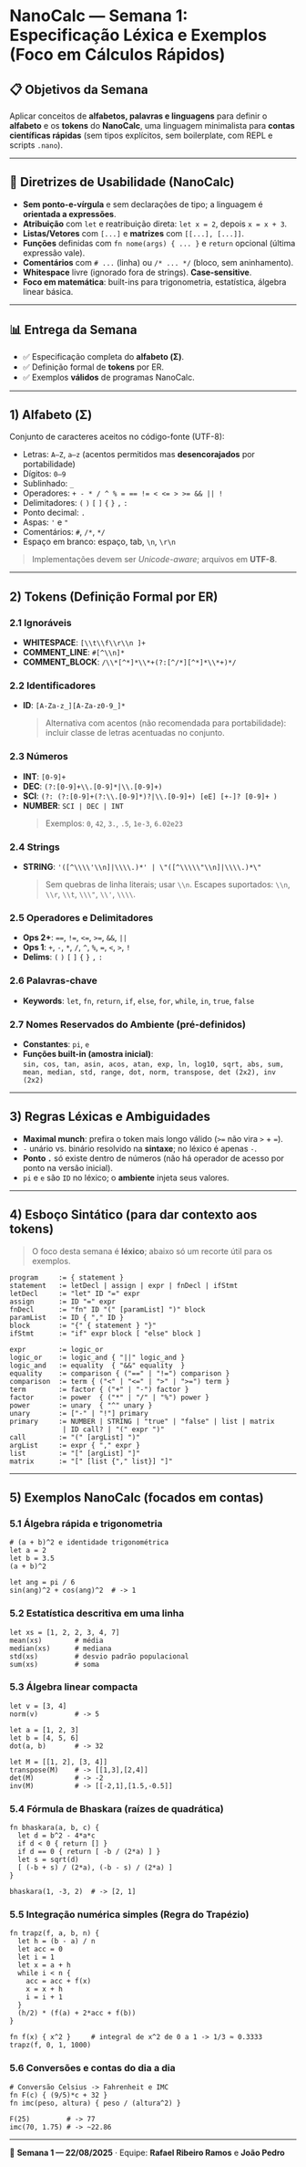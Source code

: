 # NanoCalc — Semana 1: Especificação Léxica e Exemplos (Foco em Cálculos Rápidos)

## 📋 Objetivos da Semana
Aplicar conceitos de **alfabetos, palavras e linguagens** para definir o **alfabeto** e os **tokens** do **NanoCalc**, uma linguagem minimalista para **contas científicas rápidas** (sem tipos explícitos, sem boilerplate, com REPL e scripts `.nano`).

---

## 🎯 Diretrizes de Usabilidade (NanoCalc)
- **Sem ponto-e-vírgula** e sem declarações de tipo; a linguagem é **orientada a expressões**.
- **Atribuição** com `let` e reatribuição direta: `let x = 2`, depois `x = x + 3`.
- **Listas/Vetores** com `[...]` e **matrizes** com `[[...], [...]]`.
- **Funções** definidas com `fn nome(args) { ... }` e `return` opcional (última expressão vale).
- **Comentários** com `# ...` (linha) ou `/* ... */` (bloco, sem aninhamento).
- **Whitespace** livre (ignorado fora de strings). **Case‑sensitive**.
- **Foco em matemática**: built-ins para trigonometria, estatística, álgebra linear básica.

---

## 📊 Entrega da Semana
- ✅ Especificação completa do **alfabeto (Σ)**.  
- ✅ Definição formal de **tokens** por ER.  
- ✅ Exemplos **válidos** de programas NanoCalc.  

---

## 1) Alfabeto (Σ)
Conjunto de caracteres aceitos no código-fonte (UTF-8):

- Letras: `A–Z`, `a–z` (acentos permitidos mas **desencorajados** por portabilidade)
- Dígitos: `0–9`
- Sublinhado: `_`
- Operadores: `+ - * / ^ % = == != < <= > >= && || !`
- Delimitadores: `(` `)` `[` `]` `{` `}` `,` `:`
- Ponto decimal: `.`
- Aspas: `'` e `"`
- Comentários: `#`, `/*`, `*/`
- Espaço em branco: espaço, tab, `\n`, `\r\n`

> Implementações devem ser *Unicode-aware*; arquivos em **UTF-8**.

---

## 2) Tokens (Definição Formal por ER)

### 2.1 Ignoráveis
- **WHITESPACE**: `[\\t\\f\\r\\n ]+`  
- **COMMENT_LINE**: `#[^\\n]*`  
- **COMMENT_BLOCK**: `/\\*[^*]*\\*+(?:[^/*][^*]*\\*+)*/`  

### 2.2 Identificadores
- **ID**: `[A-Za-z_][A-Za-z0-9_]*`  
  > Alternativa com acentos (não recomendada para portabilidade): incluir classe de letras acentuadas no conjunto.

### 2.3 Números
- **INT**: `[0-9]+`  
- **DEC**: `(?:[0-9]+\\.[0-9]*|\\.[0-9]+)`  
- **SCI**: `(?: (?:[0-9]+(?:\\.[0-9]*)?|\\.[0-9]+) [eE] [+-]? [0-9]+ )`  
- **NUMBER**: `SCI | DEC | INT`  
  > Exemplos: `0`, `42`, `3.`, `.5`, `1e-3`, `6.02e23`

### 2.4 Strings
- **STRING**: `'([^\\\\'\\n]|\\\\.)*' | \"([^\\\\\"\\n]|\\\\.)*\"`  
  > Sem quebras de linha literais; usar `\\n`. Escapes suportados: `\\n`, `\\r`, `\\t`, `\\\"`, `\\'`, `\\\\`.

### 2.5 Operadores e Delimitadores
- **Ops 2+**: `==`, `!=`, `<=`, `>=`, `&&`, `||`  
- **Ops 1**: `+`, `-`, `*`, `/`, `^`, `%`, `=`, `<`, `>`, `!`  
- **Delims**: `(` `)` `[` `]` `{` `}` `,` `:`

### 2.6 Palavras‑chave
- **Keywords**: `let`, `fn`, `return`, `if`, `else`, `for`, `while`, `in`, `true`, `false`

### 2.7 Nomes Reservados do Ambiente (pré-definidos)
- **Constantes**: `pi`, `e`
- **Funções built-in (amostra inicial)**:  
  `sin, cos, tan, asin, acos, atan, exp, ln, log10, sqrt, abs, sum, mean, median, std, range, dot, norm, transpose, det (2x2), inv (2x2)`

---

## 3) Regras Léxicas e Ambiguidades
- **Maximal munch**: prefira o token mais longo válido (`>=` não vira `>` + `=`).  
- `-` unário vs. binário resolvido na **sintaxe**; no léxico é apenas `-`.  
- **Ponto `.`** só existe dentro de números (não há operador de acesso por ponto na versão inicial).  
- `pi` e `e` são `ID` no léxico; o **ambiente** injeta seus valores.

---

## 4) Esboço Sintático (para dar contexto aos tokens)
> O foco desta semana é **léxico**; abaixo só um recorte útil para os exemplos.

```
program     := { statement }
statement   := letDecl | assign | expr | fnDecl | ifStmt
letDecl     := "let" ID "=" expr
assign      := ID "=" expr
fnDecl      := "fn" ID "(" [paramList] ")" block
paramList   := ID { "," ID }
block       := "{" { statement } "}"
ifStmt      := "if" expr block [ "else" block ]

expr        := logic_or
logic_or    := logic_and { "||" logic_and }
logic_and   := equality  { "&&" equality  }
equality    := comparison { ("==" | "!=") comparison }
comparison  := term { ("<" | "<=" | ">" | ">=") term }
term        := factor { ("+" | "-") factor }
factor      := power  { ("*" | "/" | "%") power }
power       := unary  { "^" unary }
unary       := ["-" | "!"] primary
primary     := NUMBER | STRING | "true" | "false" | list | matrix
             | ID call? | "(" expr ")"
call        := "(" [argList] ")"
argList     := expr { "," expr }
list        := "[" [argList] "]"
matrix      := "[" [list {"," list}] "]"
```

---

## 5) Exemplos **NanoCalc** (focados em contas)

### 5.1 Álgebra rápida e trigonometria
```nano
# (a + b)^2 e identidade trigonométrica
let a = 2
let b = 3.5
(a + b)^2

let ang = pi / 6
sin(ang)^2 + cos(ang)^2  # -> 1
```

### 5.2 Estatística descritiva em uma linha
```nano
let xs = [1, 2, 2, 3, 4, 7]
mean(xs)        # média
median(xs)      # mediana
std(xs)         # desvio padrão populacional
sum(xs)         # soma
```

### 5.3 Álgebra linear compacta
```nano
let v = [3, 4]
norm(v)         # -> 5

let a = [1, 2, 3]
let b = [4, 5, 6]
dot(a, b)       # -> 32

let M = [[1, 2], [3, 4]]
transpose(M)    # -> [[1,3],[2,4]]
det(M)          # -> -2
inv(M)          # -> [[-2,1],[1.5,-0.5]]
```

### 5.4 Fórmula de Bhaskara (raízes de quadrática)
```nano
fn bhaskara(a, b, c) {
  let d = b^2 - 4*a*c
  if d < 0 { return [] }
  if d == 0 { return [ -b / (2*a) ] }
  let s = sqrt(d)
  [ (-b + s) / (2*a), (-b - s) / (2*a) ]
}

bhaskara(1, -3, 2)  # -> [2, 1]
```

### 5.5 Integração numérica simples (Regra do Trapézio)
```nano
fn trapz(f, a, b, n) {
  let h = (b - a) / n
  let acc = 0
  let i = 1
  let x = a + h
  while i < n {
    acc = acc + f(x)
    x = x + h
    i = i + 1
  }
  (h/2) * (f(a) + 2*acc + f(b))
}

fn f(x) { x^2 }     # integral de x^2 de 0 a 1 -> 1/3 ≈ 0.3333
trapz(f, 0, 1, 1000)
```

### 5.6 Conversões e contas do dia a dia
```nano
# Conversão Celsius -> Fahrenheit e IMC
fn F(c) { (9/5)*c + 32 }
fn imc(peso, altura) { peso / (altura^2) }

F(25)         # -> 77
imc(70, 1.75) # -> ~22.86
```

---

📅 **Semana 1 — 22/08/2025** · Equipe: **Rafael Ribeiro Ramos** e **João Pedro**
